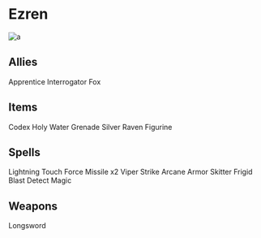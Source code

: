 # Ezren
![a](p1/E3.PNG)

## Allies
Apprentice
Interrogator
Fox

## Items
Codex
Holy Water Grenade
Silver Raven Figurine

## Spells
Lightning Touch
Force Missile x2
Viper Strike
Arcane Armor
Skitter
Frigid Blast
Detect Magic

## Weapons
Longsword
